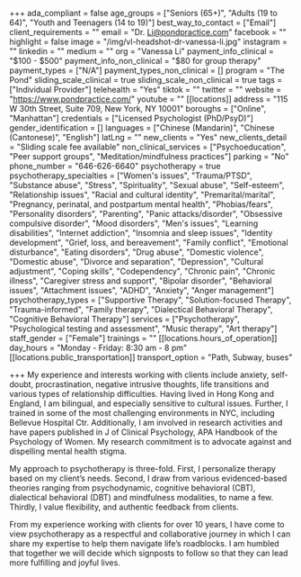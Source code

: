 +++
ada_compliant = false
age_groups = ["Seniors (65+)", "Adults (19 to 64)", "Youth and Teenagers (14 to 19)"]
best_way_to_contact = ["Email"]
client_requirements = ""
email = "Dr. Li@pondpractice.com"
facebook = ""
highlight = false
image = "/img/vl-headshot-dr-vanessa-li.jpg"
instagram = ""
linkedin = ""
medium = ""
org = "Vanessa Li"
payment_info_clinical = "$100 - $500"
payment_info_non_clinical = "$80 for group therapy"
payment_types = ["N/A"]
payment_types_non_clinical = []
program = "The Pond"
sliding_scale_clinical = true
sliding_scale_non_clinical = true
tags = ["Individual Provider"]
telehealth = "Yes"
tiktok = ""
twitter = ""
website = "https://www.pondpractice.com/"
youtube = ""
[[locations]]
address = "115 W 30th Street, Suite 709, New York, NY 10001"
boroughs = ["Online", "Manhattan"]
credentials = ["Licensed Psychologist (PhD/PsyD)"]
gender_identification = []
languages = ["Chinese (Mandarin)", "Chinese (Cantonese)", "English"]
latLng = ""
new_clients = "Yes"
new_clients_detail = "Sliding scale fee available"
non_clinical_services = ["Psychoeducation", "Peer support groups", "Meditation/mindfulness practices"]
parking = "No"
phone_number = "646-626-6640"
psychotherapy = true
psychotherapy_specialties = ["Women's issues", "Trauma/PTSD", "Substance abuse", "Stress", "Spirituality", "Sexual abuse", "Self-esteem", "Relationship issues", "Racial and cultural identity", "Premarital/marital", "Pregnancy, perinatal, and postpartum mental health", "Phobias/fears", "Personality disorders", "Parenting", "Panic attacks/disorder", "Obsessive compulsive disorder", "Mood disorders", "Men's issues", "Learning disabilities", "Internet addiction", "Insomnia and sleep issues", "Identity development", "Grief, loss, and bereavement", "Family conflict", "Emotional disturbance", "Eating disorders", "Drug abuse", "Domestic violence", "Domestic abuse", "Divorce and separation", "Depression", "Cultural adjustment", "Coping skills", "Codependency", "Chronic pain", "Chronic illness", "Caregiver stress and support", "Bipolar disorder", "Behavioral issues", "Attachment issues", "ADHD", "Anxiety", "Anger management"]
psychotherapy_types = ["Supportive Therapy", "Solution-focused Therapy", "Trauma-informed", "Family therapy", "Dialectical Behavioral Therapy", "Cognitive Behavioral Therapy"]
services = ["Psychotherapy", "Psychological testing and assessment", "Music therapy", "Art therapy"]
staff_gender = ["Female"]
trainings = ""
[[locations.hours_of_operation]]
day_hours = "Monday - Friday: 8:30 am - 8 pm"
[[locations.public_transportation]]
transport_option = "Path, Subway, buses"

+++
My experience and interests working with clients include anxiety, self-doubt, procrastination, negative intrusive thoughts, life transitions and various types of relationship difficulties. Having lived in Hong Kong and England, I am bilingual, and especially sensitive to cultural issues. Further, I trained in some of the most challenging environments in NYC, including Bellevue Hospital Ctr. Additionally, I am involved in research activities and have papers published in J of Clinical Psychology, APA Handbook of the Psychology of Women. My research commitment is to advocate against and dispelling mental health stigma. ​ 

My approach to psychotherapy is three-fold. First, I personalize therapy based on my client’s needs. Second, I draw from various evidenced-based theories ranging from psychodynamic, cognitive behavioral (CBT), dialectical behavioral (DBT) and mindfulness modalities, to name a few. Thirdly, I value flexibility, and authentic feedback from clients. 

From my experience working with clients for over 10 years, I have come to view psychotherapy as a respectful and collaborative journey in which I can share my expertise to help them navigate life’s roadblocks. I am humbled that together we will decide which signposts to follow so that they can lead more fulfilling and joyful lives.